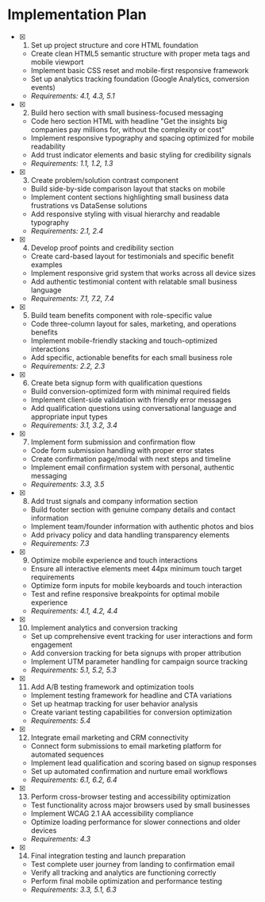 # Implementation Plan

- [x] 1. Set up project structure and core HTML foundation
  - Create clean HTML5 semantic structure with proper meta tags and mobile viewport
  - Implement basic CSS reset and mobile-first responsive framework
  - Set up analytics tracking foundation (Google Analytics, conversion events)
  - _Requirements: 4.1, 4.3, 5.1_

- [x] 2. Build hero section with small business-focused messaging
  - Code hero section HTML with headline "Get the insights big companies pay millions for, without the complexity or cost"
  - Implement responsive typography and spacing optimized for mobile readability
  - Add trust indicator elements and basic styling for credibility signals
  - _Requirements: 1.1, 1.2, 1.3_

- [x] 3. Create problem/solution contrast component
  - Build side-by-side comparison layout that stacks on mobile
  - Implement content sections highlighting small business data frustrations vs DataSense solutions
  - Add responsive styling with visual hierarchy and readable typography
  - _Requirements: 2.1, 2.4_

- [x] 4. Develop proof points and credibility section
  - Create card-based layout for testimonials and specific benefit examples
  - Implement responsive grid system that works across all device sizes
  - Add authentic testimonial content with relatable small business language
  - _Requirements: 7.1, 7.2, 7.4_

- [x] 5. Build team benefits component with role-specific value
  - Code three-column layout for sales, marketing, and operations benefits
  - Implement mobile-friendly stacking and touch-optimized interactions
  - Add specific, actionable benefits for each small business role
  - _Requirements: 2.2, 2.3_

- [x] 6. Create beta signup form with qualification questions
  - Build conversion-optimized form with minimal required fields
  - Implement client-side validation with friendly error messages
  - Add qualification questions using conversational language and appropriate input types
  - _Requirements: 3.1, 3.2, 3.4_

- [x] 7. Implement form submission and confirmation flow
  - Code form submission handling with proper error states
  - Create confirmation page/modal with next steps and timeline
  - Implement email confirmation system with personal, authentic messaging
  - _Requirements: 3.3, 3.5_

- [x] 8. Add trust signals and company information section
  - Build footer section with genuine company details and contact information
  - Implement team/founder information with authentic photos and bios
  - Add privacy policy and data handling transparency elements
  - _Requirements: 7.3_

- [x] 9. Optimize mobile experience and touch interactions
  - Ensure all interactive elements meet 44px minimum touch target requirements
  - Optimize form inputs for mobile keyboards and touch interaction
  - Test and refine responsive breakpoints for optimal mobile experience
  - _Requirements: 4.1, 4.2, 4.4_

- [x] 10. Implement analytics and conversion tracking
  - Set up comprehensive event tracking for user interactions and form engagement
  - Add conversion tracking for beta signups with proper attribution
  - Implement UTM parameter handling for campaign source tracking
  - _Requirements: 5.1, 5.2, 5.3_

- [x] 11. Add A/B testing framework and optimization tools
  - Implement testing framework for headline and CTA variations
  - Set up heatmap tracking for user behavior analysis
  - Create variant testing capabilities for conversion optimization
  - _Requirements: 5.4_

- [x] 12. Integrate email marketing and CRM connectivity
  - Connect form submissions to email marketing platform for automated sequences
  - Implement lead qualification and scoring based on signup responses
  - Set up automated confirmation and nurture email workflows
  - _Requirements: 6.1, 6.2, 6.4_

- [x] 13. Perform cross-browser testing and accessibility optimization
  - Test functionality across major browsers used by small businesses
  - Implement WCAG 2.1 AA accessibility compliance
  - Optimize loading performance for slower connections and older devices
  - _Requirements: 4.3_

- [x] 14. Final integration testing and launch preparation
  - Test complete user journey from landing to confirmation email
  - Verify all tracking and analytics are functioning correctly
  - Perform final mobile optimization and performance testing
  - _Requirements: 3.3, 5.1, 6.3_